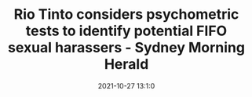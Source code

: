---
"title": "Rio Tinto considers psychometric tests to identify potential FIFO sexual harassers - Sydney Morning Herald"
"date": "2021-10-27 13:1:0"
"feed_name": "GOOGLENEWSMINING"
"feed_website": "https://news.google.com/search?q=mining%2Bincident&hl=en-US&gl=US&ceid=US:en"
"feed_rss": "https://news.google.com/rss/search?q=mining%2Bincident&hl=en-US&gl=US&ceid=US:en"
"link": "https://www.smh.com.au/national/rio-tinto-considers-psychometric-tests-to-identify-potential-fifo-sexual-harassers-20211027-p593sl.html"
"source": "{'href': 'https://www.smh.com.au', 'title': 'Sydney Morning Herald'}"
"file": "_posts/2021-1-1-9a0ccad8401067aa183949983605de6009d386d3.md"
"accident": "1"
"drilling": "0"
"dead": "0"
"injured": "0"
"arrested": "0"
"place": "unknown place"
"where": "unknown site"
"causes": "unknown"
"place_uri": "unknown place"
---